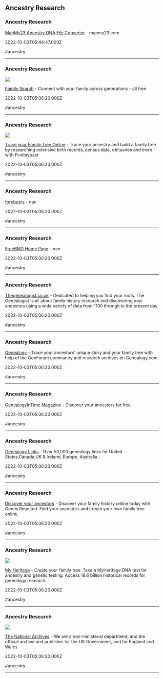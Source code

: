 ## Ancestry Research

### Ancestry Research

[MapMy23 Ancestry DNA File Converter](http://www.mapmy23.com/tools/ancestry_ftdna_fix.php) - mapmy23.com

2022-10-03T05:44:47.000Z

#ancestry

---

### Ancestry Research

![](https://edge.fscdn.org/assets/static/media/og-image_en.2426d7b50ccc3da8adb6.jpg)

[Family Search](https://familysearch.org) - Connect with your family across generations - all free

2022-10-03T05:06:20.000Z

#ancestry

---

### Ancestry Research

![](https://d3nd02ak4v4ued.cloudfront.net/titan/dist/logo-for-external-use-df0aa.png)

[Trace your Family Tree Online](https://www.findmypast.com) - Trace your ancestry and build a family tree by researching extensive birth records, census data, obituaries and more with Findmypast

2022-10-03T05:06:20.000Z

#ancestry

---

### Ancestry Research

[forebears](https://forebears.io) - nan

2022-10-03T05:06:20.000Z

#ancestry

---

### Ancestry Research

[FreeBMD Home Page](https://www.freebmd.org.uk) - nan

2022-10-03T05:06:20.000Z

#ancestry

---

### Ancestry Research

[Thegenealogist.co.uk](https://www.thegenealogist.co.uk) - Dedicated to helping you find your roots. The Genealogist is all about family history research and discovering your ancestors using a wide variety of data from 1100 through to the present day.

2022-10-03T05:06:20.000Z

#ancestry

---

### Ancestry Research

[Genealogy](https://www.genealogy.com) - Trace your ancestors' unique story and your family tree with help of the GenForum community and research archives on Genealogy.com.

2022-10-03T05:06:20.000Z

#ancestry

---

### Ancestry Research

[GenealogyInTime Magazine](https://www.genealogyintime.com) - Discover your ancestors for free.

2022-10-03T05:06:20.000Z

#ancestry

---

### Ancestry Research

[Genealogy Links](https://www.genealogylinks.net) - Over 50,000 genealogy links for United States,Canada,UK & Ireland, Europe, Australia..

2022-10-03T05:06:20.000Z

#ancestry

---

### Ancestry Research

[Discover your ancestors](https://www.genesreunited.com) - Discover your family history online today with Genes Reunited. Find your ancestors and create your own family tree online.

2022-10-03T05:06:20.000Z

#ancestry

---

### Ancestry Research

![](https://cf.mhcache.com/FP/Assets/Images/Social/mh_logo_350x350.png)

[My Heritage](https://www.myheritage.com) - Create your family tree. Take a MyHeritage DNA test for ancestry and genetic testing. Access 18.6 billion historical records for genealogy research.

2022-10-03T05:06:20.000Z

#ancestry

---

### Ancestry Research

![](https://www.nationalarchives.gov.uk/wp-content/uploads/sites/24/2019/07/tna-logo-600x315.jpg)

[The National Archives](https://www.nationalarchives.gov.uk) - We are a non-ministerial department, and the official archive and publisher for the UK Government, and for England and Wales.

2022-10-03T05:06:20.000Z

#ancestry

---

